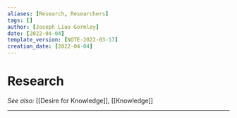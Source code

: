```yaml
---
aliases: [Research, Researchers]
tags: []
author: [Joseph Liao Gormley]
date: [2022-04-04]
template_version: [NOTE-2022-03-17]
creation_date: [2022-04-04]
---
```

# Research
*See also:* [[Desire for Knowledge]], [[Knowledge]]
___
